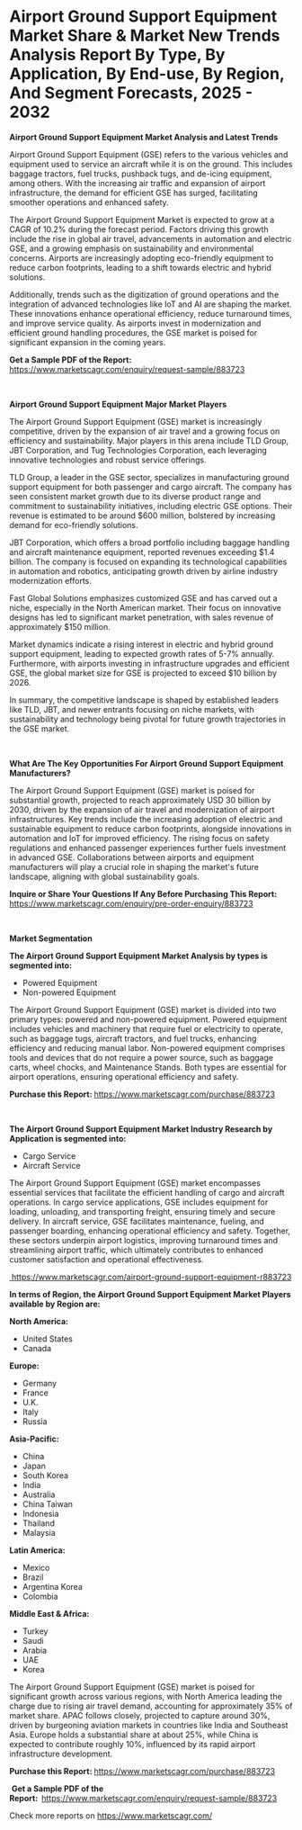 <p><h1>Airport Ground Support Equipment Market Share & Market New Trends Analysis Report By Type, By Application, By End-use, By Region, And Segment Forecasts, 2025 - 2032</h1></p><p><strong>Airport Ground Support Equipment Market Analysis and Latest Trends</strong></p>
<p><p>Airport Ground Support Equipment (GSE) refers to the various vehicles and equipment used to service an aircraft while it is on the ground. This includes baggage tractors, fuel trucks, pushback tugs, and de-icing equipment, among others. With the increasing air traffic and expansion of airport infrastructure, the demand for efficient GSE has surged, facilitating smoother operations and enhanced safety.</p><p>The Airport Ground Support Equipment Market is expected to grow at a CAGR of 10.2% during the forecast period. Factors driving this growth include the rise in global air travel, advancements in automation and electric GSE, and a growing emphasis on sustainability and environmental concerns. Airports are increasingly adopting eco-friendly equipment to reduce carbon footprints, leading to a shift towards electric and hybrid solutions.</p><p>Additionally, trends such as the digitization of ground operations and the integration of advanced technologies like IoT and AI are shaping the market. These innovations enhance operational efficiency, reduce turnaround times, and improve service quality. As airports invest in modernization and efficient ground handling procedures, the GSE market is poised for significant expansion in the coming years.</p></p>
<p><strong>Get a Sample PDF of the Report:&nbsp;</strong> <a href="https://www.marketscagr.com/enquiry/request-sample/883723?utm_campaign=2454&utm_medium=2&utm_source=Github&utm_content=ia&utm_term=11042025&utm_id=airport-ground-support-equipment">https://www.marketscagr.com/enquiry/request-sample/883723</a></p>
<p>&nbsp;</p>
<p><strong>Airport Ground Support Equipment Major Market Players</strong></p>
<p><p>The Airport Ground Support Equipment (GSE) market is increasingly competitive, driven by the expansion of air travel and a growing focus on efficiency and sustainability. Major players in this arena include TLD Group, JBT Corporation, and Tug Technologies Corporation, each leveraging innovative technologies and robust service offerings.</p><p>TLD Group, a leader in the GSE sector, specializes in manufacturing ground support equipment for both passenger and cargo aircraft. The company has seen consistent market growth due to its diverse product range and commitment to sustainability initiatives, including electric GSE options. Their revenue is estimated to be around $600 million, bolstered by increasing demand for eco-friendly solutions.</p><p>JBT Corporation, which offers a broad portfolio including baggage handling and aircraft maintenance equipment, reported revenues exceeding $1.4 billion. The company is focused on expanding its technological capabilities in automation and robotics, anticipating growth driven by airline industry modernization efforts.</p><p>Fast Global Solutions emphasizes customized GSE and has carved out a niche, especially in the North American market. Their focus on innovative designs has led to significant market penetration, with sales revenue of approximately $150 million.</p><p>Market dynamics indicate a rising interest in electric and hybrid ground support equipment, leading to expected growth rates of 5-7% annually. Furthermore, with airports investing in infrastructure upgrades and efficient GSE, the global market size for GSE is projected to exceed $10 billion by 2026.</p><p>In summary, the competitive landscape is shaped by established leaders like TLD, JBT, and newer entrants focusing on niche markets, with sustainability and technology being pivotal for future growth trajectories in the GSE market.</p></p>
<p>&nbsp;</p>
<p><strong>What Are The Key Opportunities For Airport Ground Support Equipment Manufacturers?</strong></p>
<p><p>The Airport Ground Support Equipment (GSE) market is poised for substantial growth, projected to reach approximately USD 30 billion by 2030, driven by the expansion of air travel and modernization of airport infrastructures. Key trends include the increasing adoption of electric and sustainable equipment to reduce carbon footprints, alongside innovations in automation and IoT for improved efficiency. The rising focus on safety regulations and enhanced passenger experiences further fuels investment in advanced GSE. Collaborations between airports and equipment manufacturers will play a crucial role in shaping the market's future landscape, aligning with global sustainability goals.</p></p>
<p><strong>Inquire or Share Your Questions If Any Before Purchasing This Report:</strong> <a href="https://www.marketscagr.com/enquiry/pre-order-enquiry/883723?utm_campaign=2454&utm_medium=2&utm_source=Github&utm_content=ia&utm_term=11042025&utm_id=airport-ground-support-equipment">https://www.marketscagr.com/enquiry/pre-order-enquiry/883723</a></p>
<p>&nbsp;</p>
<p><strong>Market Segmentation</strong></p>
<p><strong>The Airport Ground Support Equipment Market Analysis by types is segmented into:</strong></p>
<p><ul><li>Powered Equipment</li><li>Non-powered Equipment</li></ul></p>
<p><p>The Airport Ground Support Equipment (GSE) market is divided into two primary types: powered and non-powered equipment. Powered equipment includes vehicles and machinery that require fuel or electricity to operate, such as baggage tugs, aircraft tractors, and fuel trucks, enhancing efficiency and reducing manual labor. Non-powered equipment comprises tools and devices that do not require a power source, such as baggage carts, wheel chocks, and Maintenance Stands. Both types are essential for airport operations, ensuring operational efficiency and safety.</p></p>
<p><strong>Purchase this Report:&nbsp;</strong><a href="https://www.marketscagr.com/purchase/883723?utm_campaign=2454&utm_medium=2&utm_source=Github&utm_content=ia&utm_term=11042025&utm_id=airport-ground-support-equipment">https://www.marketscagr.com/purchase/883723</a></p>
<p>&nbsp;</p>
<p><strong>The Airport Ground Support Equipment Market Industry Research by Application is segmented into:</strong></p>
<p><ul><li>Cargo Service</li><li>Aircraft Service</li></ul></p>
<p><p>The Airport Ground Support Equipment (GSE) market encompasses essential services that facilitate the efficient handling of cargo and aircraft operations. In cargo service applications, GSE includes equipment for loading, unloading, and transporting freight, ensuring timely and secure delivery. In aircraft service, GSE facilitates maintenance, fueling, and passenger boarding, enhancing operational efficiency and safety. Together, these sectors underpin airport logistics, improving turnaround times and streamlining airport traffic, which ultimately contributes to enhanced customer satisfaction and operational effectiveness.</p></p>
<p><a href="https://www.marketscagr.com/airport-ground-support-equipment-r883723?utm_campaign=2454&utm_medium=2&utm_source=Github&utm_content=ia&utm_term=11042025&utm_id=airport-ground-support-equipment">&nbsp;https://www.marketscagr.com/airport-ground-support-equipment-r883723</a></p>
<p><strong>In terms of Region, the Airport Ground Support Equipment Market Players available by Region are:</strong></p>
<p>
    <p> <strong> North America: </strong>
        <ul>
            <li>United States</li>
            <li>Canada</li>
        </ul>
        </p> 
    <p> <strong> Europe: </strong>
        <ul>
            <li>Germany</li>
            <li>France</li>
            <li>U.K.</li>
            <li>Italy</li>
            <li>Russia</li>
        </ul>
        </p> 
    <p> <strong> Asia-Pacific: </strong>
        <ul>
            <li>China</li>
            <li>Japan</li>
            <li>South Korea</li>
            <li>India</li>
            <li>Australia</li>
            <li>China Taiwan</li>
            <li>Indonesia</li>
            <li>Thailand</li>
            <li>Malaysia</li>
        </ul>
        </p> 
    <p> <strong> Latin America: </strong>
        <ul>
            <li>Mexico</li>
            <li>Brazil</li>
            <li>Argentina Korea</li>
            <li>Colombia</li>
        </ul>
        </p> 
    <p> <strong> Middle East & Africa: </strong>
        <ul>
            <li>Turkey</li>
            <li>Saudi</li>
            <li>Arabia</li>
            <li>UAE</li>
            <li>Korea</li>
        </ul>
    </p>
    </p>
<p><p>The Airport Ground Support Equipment (GSE) market is poised for significant growth across various regions, with North America leading the charge due to rising air travel demand, accounting for approximately 35% of market share. APAC follows closely, projected to capture around 30%, driven by burgeoning aviation markets in countries like India and Southeast Asia. Europe holds a substantial share at about 25%, while China is expected to contribute roughly 10%, influenced by its rapid airport infrastructure development.</p></p>
<p><strong>Purchase this Report: </strong><a href="https://www.marketscagr.com/purchase/883723?utm_campaign=2454&utm_medium=2&utm_source=Github&utm_content=ia&utm_term=11042025&utm_id=airport-ground-support-equipment">https://www.marketscagr.com/purchase/883723</a></p>
<p>&nbsp;<strong>Get a Sample PDF of the Report:&nbsp;&nbsp;</strong><a href="https://www.marketscagr.com/enquiry/request-sample/883723?utm_campaign=2454&utm_medium=2&utm_source=Github&utm_content=ia&utm_term=11042025&utm_id=airport-ground-support-equipment">https://www.marketscagr.com/enquiry/request-sample/883723</a></p>
<p><strong></strong></p>
<p>Check more reports on <a href="https://www.marketscagr.com/?utm_campaign=2454&utm_medium=2&utm_source=Github&utm_content=ia&utm_term=11042025&utm_id=airport-ground-support-equipment">https://www.marketscagr.com/</a></p>